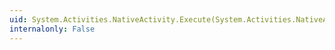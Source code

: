 ```yaml
---
uid: System.Activities.NativeActivity.Execute(System.Activities.NativeActivityContext)
internalonly: False
---
```

